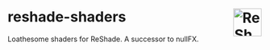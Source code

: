 <!-- @format -->

# reshade-shaders [<img alt="ReShade" align="right" src="https://github.com/nullfrctl/loathe/assets/99456326/34a349b7-9c7e-4621-a2a9-ca5661931d81" width="56px">](https://reshade.me/)

Loathesome shaders for ReShade. A successor to nullFX.

